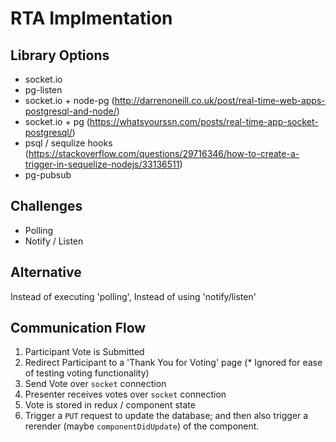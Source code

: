 # RTA Implmentation

## Library Options

* socket.io
* pg-listen
* socket.io + node-pg (http://darrenoneill.co.uk/post/real-time-web-apps-postgresql-and-node/)
* socket.io + pg (https://whatsyourssn.com/posts/real-time-app-socket-postgresql/)
* psql / sequlize hooks (https://stackoverflow.com/questions/29716346/how-to-create-a-trigger-in-sequelize-nodejs/33136511)
* pg-pubsub

## Challenges

* Polling
* Notify / Listen

## Alternative

Instead of executing 'polling',
Instead of using 'notify/listen'

## Communication Flow

1.  Participant Vote is Submitted
2.  Redirect Participant to a 'Thank You for Voting' page (\* Ignored for ease of testing voting functionality)
3.  Send Vote over `socket` connection
4.  Presenter receives votes over `socket` connection
5.  Vote is stored in redux / component state
6.  Trigger a `PUT` request to update the database; and then also trigger a rerender (maybe `componentDidUpdate`) of the component.
